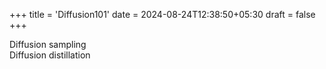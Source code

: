 +++
title = 'Diffusion101'
date = 2024-08-24T12:38:50+05:30
draft = false
+++

Diffusion sampling  
Diffusion distillation

